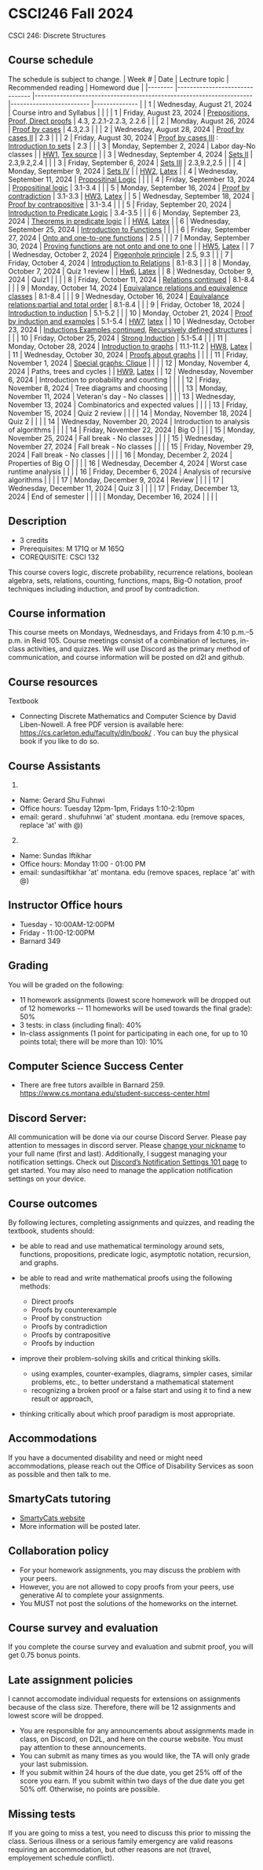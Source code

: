 # CSCI246 Fall 2024
CSCI 246: Discrete Structures

## Course schedule
The schedule is subject to change.
| Week # 	| Date                          	| Lectrure topic                                                      	| Recommended reading     	| Homeword due 	|
|--------	|-------------------------------	|---------------------------------------------------------------------	|-------------------------	|--------------	|
| 1      	| Wednesday, August 21, 2024    	| Course intro and Syllabus                                           	|                         	|              	|
| 1      	| Friday, August 23, 2024       	| [Prepositions, Proof, Direct proofs](https://github.com/adiesha/CSCI246Fall2024/tree/master/Notes/Lecture02)                          	| 4.3, 2.2.1-2.2.3, 2.2.6 	|              	|
| 2      	| Monday, August 26, 2024       	| [Proof by cases](https://github.com/adiesha/CSCI246Fall2024/blob/master/Notes/Lecture03/Lecture03_Proof_by_cases.pdf)                                                    	| 4.3,2.3                 	|              	|
| 2      	| Wednesday, August 28, 2024    	| [Proof by cases II](https://github.com/adiesha/CSCI246Fall2024/blob/master/Notes/Lecture04/Lec4_Proof_ByCases_Part2.pdf)                                                   	| 2.3                     	|              	|
| 2      	| Friday, August 30, 2024       	| [Proof by cases III](https://github.com/adiesha/CSCI246Fall2024/blob/master/Notes/Lecture05/proof_by_cases_3.pdf) : [Introduction to sets](https://github.com/adiesha/CSCI246Fall2024/blob/master/Notes/Lecture05/Intro_to_Sets_1.pdf)                                                	| 2.3                     	|              	|
| 3      	| Monday, September 2, 2024     	| Labor day-No classes                                                	|                         	| [HW1](https://github.com/adiesha/CSCI246Fall2024/blob/master/Homeworks/Homework1/CSCI_246_HW_1.pdf), [Tex source](https://github.com/adiesha/CSCI246Fall2024/blob/master/Homeworks/Homework1/hw1.tex)          	|
| 3      	| Wednesday, September 4, 2024  	| [Sets II](https://github.com/adiesha/CSCI246Fall2024/blob/master/Notes/Lecture06/Sets_part_2.pdf)                                                             	| 2.3,9.2,2.4             	|              	|
| 3      	| Friday, September 6, 2024     	| [Sets III](https://github.com/adiesha/CSCI246Fall2024/blob/master/Notes/Lecture07/Sets_3.pdf)                                                            	| 2.3,9.2,2.5             	|              	|
| 4      	| Monday, September 9, 2024     	| [Sets IV](https://github.com/adiesha/CSCI246Fall2024/blob/master/Notes/Lecture08/Sets_4.pdf)                                             	|                         	| [HW2](https://github.com/adiesha/CSCI246Fall2024/blob/master/Homeworks/Homework2/HW2.pdf), [Latex](https://github.com/adiesha/CSCI246Fall2024/blob/master/Homeworks/Homework2/HW2_Latex.tex)          	|
| 4      	| Wednesday, September 11, 2024 	| [Propositinal Logic](https://github.com/adiesha/CSCI246Fall2024/blob/master/Notes/Lecture09/Propositional_Logic_Cont.pdf)                                              	|                         	|              	|
| 4      	| Friday, September 13, 2024    	| [Propositinal logic](https://github.com/adiesha/CSCI246Fall2024/blob/master/Notes/Lecture10/Propositional_logic_2.pdf)                                               	|   3.1-3.4                      	|              	|
| 5      	| Monday, September 16, 2024    	| [Proof by contradiction](https://github.com/adiesha/CSCI246Fall2024/blob/master/Notes/Lecture11/Proof_By_Contradiction.pdf)						| 	3.1-3.3                 | [HW3](https://github.com/adiesha/CSCI246Fall2024/blob/master/Homeworks/Homework3/hw3.pdf), [Latex](https://github.com/adiesha/CSCI246Fall2024/blob/master/Homeworks/Homework3/hw3_latex.tex)          	|
| 5      	| Wednesday, September 18, 2024 	| [Proof by contrapositive](https://github.com/adiesha/CSCI246Fall2024/blob/master/Notes/Lecture12/proof_by_contr_positive.pdf)                                                  	| 	3.1-3.4                 |              	|
| 5      	| Friday, September 20, 2024    	| [Introduction to Predicate Logic](https://github.com/adiesha/CSCI246Fall2024/blob/master/Notes/Lecture13/Introduction_To_Predicate_Logic.pdf)            	| 3.4-3.5                     	|              	|
| 6      	| Monday, September 23, 2024    	| [Theorems in predicate logic](https://github.com/adiesha/CSCI246Fall2024/blob/master/Notes/Lecture14/Predicate_Logic_2.pdf)                                     	|                         	| [HW4](https://github.com/adiesha/CSCI246Fall2024/blob/master/Homeworks/Homework4/hw4.pdf), [Latex](https://github.com/adiesha/CSCI246Fall2024/blob/master/Homeworks/Homework4/hw4_latex.tex)     	|
| 6      	| Wednesday, September 25, 2024 	| [Introduction to Functions](https://github.com/adiesha/CSCI246Fall2024/blob/master/Notes/Lecture15/Functions_intro.pdf)                                        	|                         	|              	|
| 6      	| Friday, September 27, 2024    	| [Onto and one-to-one functions](https://github.com/adiesha/CSCI246Fall2024/blob/master/Notes/Lecture16/Functions_Part2.pdf)                                        	| 2.5                        	|              	|
| 7      	| Monday, September 30, 2024    	| [Proving functions are not onto and one to one](https://github.com/adiesha/CSCI246Fall2024/blob/master/Notes/Lecture17/proving_functions_not_ontoand_onetoone.pdf)                                       	|                         	| [HW5](https://github.com/adiesha/CSCI246Fall2024/blob/master/Homeworks/Homework5/CSCI_246_lecture_notes.pdf), [Latex](https://github.com/adiesha/CSCI246Fall2024/blob/master/Homeworks/Homework5/hw5_latex.tex)          	|
| 7      	| Wednesday, October 2, 2024    	| [Pigeonhole principle](https://github.com/adiesha/CSCI246Fall2024/blob/master/Notes/Lecture18/Pigeon_Hole_Principle.pdf)  			                     	|         2.5, 9.3             	|              	|
| 7      	| Friday, October 4, 2024       	| [Introduction to Relations](https://github.com/adiesha/CSCI246Fall2024/blob/master/Notes/Lecture19/Relations.pdf)                                               	| 8.1-8.3                        	|              	|
| 8      	| Monday, October 7, 2024       	| Quiz 1 review                                                       	|                         	| [Hw6](https://github.com/adiesha/CSCI246Fall2024/blob/master/Homeworks/Homework6/hw6.pdf), [Latex](https://github.com/adiesha/CSCI246Fall2024/blob/master/Homeworks/Homework6/hw6_latex.tex)          	|
| 8      	| Wednesday, October 9, 2024    	| Quiz1                                                               	|                         	|              	|
| 8      	| Friday, October 11, 2024      	| [Relations continued](https://github.com/adiesha/CSCI246Fall2024/blob/master/Notes/Lecture21/Relations_cont.pdf)                                           	| 8.1-8.4                        	|              	|
| 9      	| Monday, October 14, 2024      	| [Equivalance relations and equivalence classes](https://github.com/adiesha/CSCI246Fall2024/blob/master/Notes/Lecture22/Equivalance_relations_and_classes.pdf)                                                           	| 8.1-8.4                        	|              	|
| 9      	| Wednesday, October 16, 2024   	| [Equivalance relations:partial and total order](https://github.com/adiesha/CSCI246Fall2024/blob/master/Notes/Lecture23/More_on_relations.pdf)                       	| 8.1-8.4                        	|              	|
| 9      	| Friday, October 18, 2024      	| [Introduction to induction](https://github.com/adiesha/CSCI246Fall2024/blob/master/Notes/Lecture24/Introduction_to_Induction.pdf)                                                 	| 	5.1-5.2                        	| 		|
| 10     	| Monday, October 21, 2024      	| [Proof by induction and examples](https://github.com/adiesha/CSCI246Fall2024/blob/master/Notes/Lecture25/Induction_examples.pdf)                                               	| 	5.1-5.4                        	| [HW7](https://github.com/adiesha/CSCI246Fall2024/blob/master/Homeworks/Homework7/hw7.pdf), [latex](https://github.com/adiesha/CSCI246Fall2024/blob/master/Homeworks/Homework7/hw7_latex.tex)         	|
| 10     	| Wednesday, October 23, 2024   	| [Inductions Examples continued](https://github.com/adiesha/CSCI246Fall2024/blob/master/Notes/Lecture26/Induction_continued_with_examples.pdf), [Recursively defined structures](https://github.com/adiesha/CSCI246Fall2024/blob/master/Notes/Lecture26/Recursively_defined_structures_and_seets.pdf) 	|                         	|              	|
| 10     	| Friday, October 25, 2024      	| [Strong Induction](https://github.com/adiesha/CSCI246Fall2024/blob/master/Notes/Lecture27/Strong_Induction.pdf)                                              	| 	5.1-5.4                        	|              	|
| 11     	| Monday, October 28, 2024      	| [Introduction to graphs](https://github.com/adiesha/CSCI246Fall2024/blob/master/Notes/Lecture28/Intro_to_graphs.pdf)                                                 	| 11.1-11.2                        	| [HW8](https://github.com/adiesha/CSCI246Fall2024/blob/master/Homeworks/Homework8/hw8.pdf), [Latex](https://github.com/adiesha/CSCI246Fall2024/blob/master/Homeworks/Homework8/hw8_latex.tex)         	|
| 11     	| Wednesday, October 30, 2024   	| [Proofs about graphs](https://github.com/adiesha/CSCI246Fall2024/blob/master/Notes/Lecture29/Proofs%20about%20graphs.pdf)                                                      	|                         	|              	|
| 11     	| Friday, November 1, 2024      	| [Special graphs: Clique](https://github.com/adiesha/CSCI246Fall2024/blob/master/Notes/Lecture30/Special_graphs_Clique.pdf)                                                    	|                         	|              	|
| 12     	| Monday, November 4, 2024      	| Paths, trees and cycles                                             	|                         	| [HW9](https://github.com/adiesha/CSCI246Fall2024/blob/master/Homeworks/Homework9/hw9.pdf), [Latex](https://github.com/adiesha/CSCI246Fall2024/blob/master/Homeworks/Homework9/hw9_latex.tex)             	|
| 12     	| Wednesday, November 6, 2024   	| Introduction to probability and counting                            	|                         	|          	|
| 12     	| Friday, November 8, 2024      	| Tree diagrams and choosing                                          	|                         	|              	|
| 13     	| Monday, November 11, 2024     	| Veteran's day - No classes                                          	|                         	|              	|
| 13     	| Wednesday, November 13, 2024  	| Combinatorics and expected values                                   	|                         	|          	|
| 13     	| Friday, November 15, 2024     	| Quiz 2 review                                                       	|                         	|              	|
| 14     	| Monday, November 18, 2024     	| Quiz 2                                                              	|                         	|              	|
| 14     	| Wednesday, November 20, 2024  	| Introduction to analysis of algorithms                              	|                         	|         	|
| 14     	| Friday, November 22, 2024     	| Big O                                                               	|                         	|              	|
| 15     	| Monday, November 25, 2024     	| Fall break - No classes                                             	|                         	|              	|
| 15     	| Wednesday, November 27, 2024  	| Fall break - No classes                                             	|                         	|              	|
| 15     	| Friday, November 29, 2024     	| Fall break - No classes                                             	|                         	|              	|
| 16     	| Monday, December 2, 2024      	| Properties of Big O                                                 	|                         	|         	|
| 16     	| Wednesday, December 4, 2024   	| Worst case runtime analysis                                         	|                         	|              	|
| 16     	| Friday, December 6, 2024      	| Analysis of recursive algorithms                                    	|                         	|              	|
| 17     	| Monday, December 9, 2024      	| Review                                                              	|                         	|              	|
| 17     	| Wednesday, December 11, 2024  	| Quiz 3                                                              	|                         	| 		|
| 17     	| Friday, December 13, 2024     	| End of semester                                                     	|                         	|              	|
|        	| Monday, December 16, 2024     	|                                                                     	|                         	|              	|



## Description
- 3 credits
- Prerequisites: M 171Q or M 165Q
- COREQUISITE: CSCI 132

This course covers logic, discrete probability, recurrence relations, boolean algebra, sets, relations, counting, functions, maps, Big-O notation, proof techniques including induction, and proof by contradiction.

## Course information
This course meets on Mondays, Wednesdays, and Fridays from 4:10 p.m.–5 p.m. in Reid 105. Course meetings consist of a combination of lectures, in-class activities, and quizzes. We will use Discord as the primary method of communication, and course information will be posted on d2l and github.

## Course resources

Textbook
* Connecting Discrete Mathematics and Computer Science by David Liben-Nowell. A free PDF version is available here: https://cs.carleton.edu/faculty/dln/book/ . You can buy the physical book if you like to do so. 

## Course Assistants
1. 
- Name: Gerard Shu Fuhnwi
- Office hours: Tuesday 12pm-1pm, Fridays 1:10-2:10pm
- email: gerard . shufuhnwi 'at' student .montana. edu (remove spaces, replace 'at' with @)
  
2.															
- Name: Sundas Iftikhar
- Office hours: Monday 11:00 - 01:00 PM
- email: sundasiftikhar 'at' montana. edu (remove spaces, replace 'at' with @)


## Instructor Office hours
- Tuesday - 10:00AM-12:00PM
- Friday - 11:00-12:00PM
- Barnard 349

## Grading
You will be graded on the following:

- 11 homework assignments (lowest score homework will be dropped out of 12 homeworks -- 11 homeworks will be used towards the final grade): 50%
- 3 tests: in class (including final): 40%
- In-class assignments (1 point for participating in each one, for up to 10 points total; there will be more than 10): 10%

## Computer Science Success Center
- There are free tutors availble in Barnard 259. https://www.cs.montana.edu/student-success-center.html

## Discord Server: 
All communication will be done via our course Discord Server. Please pay attention to messages in discord server. Please [change your nickname](https://support.discord.com/hc/en-us/articles/219070107-Server-Nicknames#:~:text=If%20you're%20on%20the,new%20nickname%20of%20your%20choice!) to your full name (first and last). Additionally, I suggest managing your notification settings. Check out [Discord’s Notification Settings 101 page](https://support.discord.com/hc/en-us/articles/215253258-Notifications-Settings-101) to get started. You may also need to manage the application notification settings on your device.

## Course outcomes
By following lectures, completing assignments and quizzes, and reading the textbook, students should:

- be able to read and use mathematical terminology around sets, functions, propositions, predicate logic, asymptotic notation, recursion, and graphs.

- be able to read and write mathematical proofs using the following methods:
	* Direct proofs
	* Proofs by counterexample
	* Proof by construction
	* Proofs by contradiction
	* Proofs by contrapositive
	* Proofs by induction
- improve their problem-solving skills and critical thinking skills.
	* using examples, counter-examples, diagrams, simpler cases, similar problems, etc., to better understand a mathematical statement
	* recognizing a broken proof or a false start and using it to find a new result or approach,
	
- thinking critically about which proof paradigm is most appropriate.

## Accommodations
If you have a documented disability and need or might need accommodations, please reach out the Office of Disability Services as soon as possible and then talk to me.

## SmartyCats tutoring
- [SmartyCats website](https://www.montana.edu/aycss/success/smartycats/)
- More information will be posted later.

## Collaboration policy
- For your homework assignments, you may discuss the problem with your peers.
- However, you are not allowed to copy proofs from your peers, use generative AI to complete your assignments.
- You MUST not post the solutions of the homeworks on the internet.

## Course survey and evaluation
If you complete the course survey and evaluation and submit proof, you will get 0.75 bonus points.

## Late assignment policies
I cannot accomodate individual requests for extensions on assignments because of the class size. Therefore, there will be 12 assignments and lowest score will be dropped.
- You are responsible for any announcements about assignments made in class, on Discord, on D2L, and here on the course website. You must pay attention to these announcements.
- You can submit as many times as you would like, the TA will only grade your last submission.
- If you submit within 24 hours of the due date, you get 25% off of the score you earn. If you submit within two days of the due date you get 50% off. Otherwise, no points are possible.

## Missing tests
If you are going to miss a test, you need to discuss this prior to missing the class. Serious illness or a serious family emergency are valid reasons requiring an accommodation, but other reasons are not (travel, employement schedule conflict).

